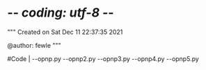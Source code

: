 # -*- coding: utf-8 -*-
"""
Created on Sat Dec 11 22:37:35 2021

@author: fewle
"""

#Code
|
--opnp.py
--opnp2.py
--opnp3.py
--opnp4.py
--opnp5.py